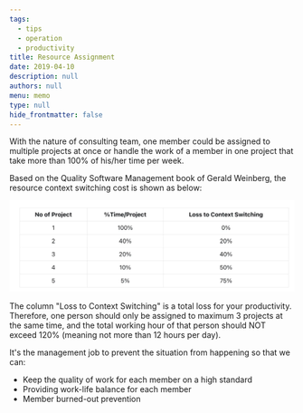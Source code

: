 ```yaml
---
tags: 
  - tips
  - operation
  - productivity
title: Resource Assignment
date: 2019-04-10
description: null
authors: null
menu: memo
type: null
hide_frontmatter: false
---
```


With the nature of consulting team, one member could be assigned to multiple projects at once or handle the work of a member in one project that take more than 100% of his/her time per week.

Based on the Quality Software Management book of Gerald Weinberg, the resource context switching cost is shown as below:

![](assets/resource-assignment_e10c107b698bfb55469b4d7252a98160_md5.webp)

The column "Loss to Context Switching" is a total loss for your productivity. Therefore, one person should only be assigned to maximum 3 projects at the same time, and the total working hour of that person should NOT exceed 120% (meaning not more than 12 hours per day).

It's the management job to prevent the situation from happening so that we can:

* Keep the quality of work for each member on a high standard
* Providing work-life balance for each member
* Member burned-out prevention